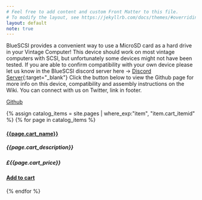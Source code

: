 ```yaml
---
# Feel free to add content and custom Front Matter to this file.
# To modify the layout, see https://jekyllrb.com/docs/themes/#overriding-theme-defaults
layout: default
note: true
---
```


BlueSCSI provides a convenient way to use a MicroSD card as a hard drive in your Vintage Computer! This device should work on most vintage computers with SCSI, but unfortunately some devices might not have been tested. If you are able to confirm compatibility with your own device please let us know in the BlueSCSI discord server here → [Discord Server](https://discord.gg/kx2Kybx2mk){:target="_blank"} Click the button below to view the Github page for more info on this device, compatibility and assembly instructions on the Wiki. You can connect with us on Twitter, link in footer.

<p class="lead text-center">
    <a href="https://github.com/erichelgeson/BlueSCSI" target="_blank" class="btn btn-primary">Github</a>
</p>
            
{% assign catalog_items = site.pages |  where_exp:"item", "item.cart_itemid" %}
{% for page in catalog_items %}

#### [{{page.cart_name}}]({{page.url}}) 

##### {{page.cart_description}} 

##### £{{page.cart_price}} 

#### [Add to cart](/cart#{{page.cart_itemid}}) 

{% endfor %}